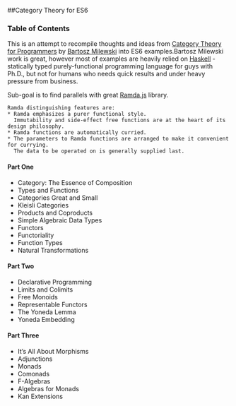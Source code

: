 ##Category Theory for ES6

### Table of Contents
This is an attempt to recompile thoughts and ideas from [Category Theory for Programmers]() by [Bartosz Milewski](https://twitter.com/BartoszMilewski) into ES6 examples.Bartosz Milewski work is great, however most of examples are heavily relied on [Haskell](https://www.haskell.org/) - statically typed purely-functional programming language for guys with Ph.D., but not for humans who needs quick results and under heavy pressure from business. 

Sub-goal is to find parallels with great [Ramda.js](http://ramdajs.com/) library.
```
Ramda distinguishing features are:
* Ramda emphasizes a purer functional style. 
  Immutability and side-effect free functions are at the heart of its design philosophy. 
* Ramda functions are automatically curried. 
* The parameters to Ramda functions are arranged to make it convenient for currying. 
  The data to be operated on is generally supplied last.
```

#### Part One
* Category: The Essence of Composition
* Types and Functions
* Categories Great and Small
* Kleisli Categories
* Products and Coproducts
* Simple Algebraic Data Types
* Functors
* Functoriality
* Function Types
* Natural Transformations

#### Part Two
* Declarative Programming
* Limits and Colimits
* Free Monoids
* Representable Functors
* The Yoneda Lemma
* Yoneda Embedding

#### Part Three
* It’s All About Morphisms
* Adjunctions
* Monads
* Comonads
* F-Algebras
* Algebras for Monads
* Kan Extensions

